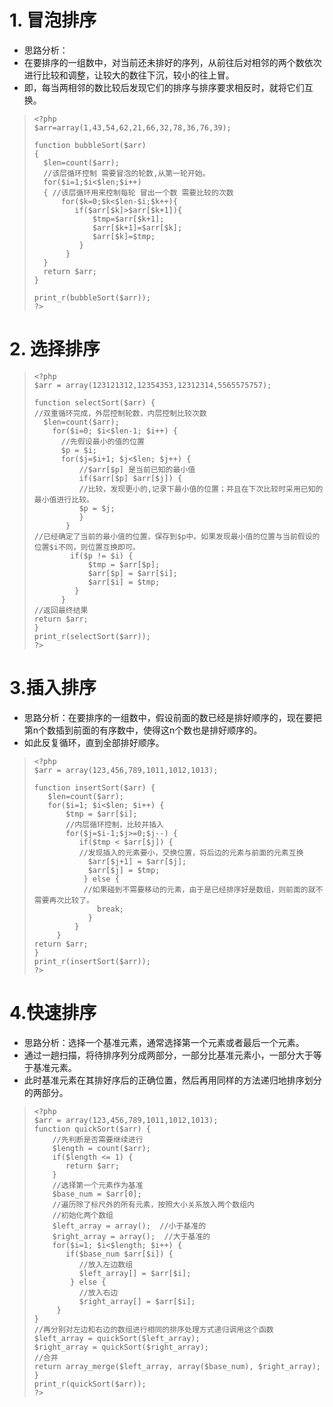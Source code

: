 # 1. 冒泡排序 #
- 思路分析：
- 在要排序的一组数中，对当前还未排好的序列，从前往后对相邻的两个数依次进行比较和调整，让较大的数往下沉，较小的往上冒。
- 即，每当两相邻的数比较后发现它们的排序与排序要求相反时，就将它们互换。
>     <?php 
>     $arr=array(1,43,54,62,21,66,32,78,36,76,39);
>     
>     function bubbleSort($arr)
>     {  
>       $len=count($arr);
>       //该层循环控制 需要冒泡的轮数,从第一轮开始。
>       for($i=1;$i<$len;$i++)
>       { //该层循环用来控制每轮 冒出一个数 需要比较的次数
>           for($k=0;$k<$len-$i;$k++){ 
>              if($arr[$k]>$arr[$k+1]){
>                  $tmp=$arr[$k+1];
>                  $arr[$k+1]=$arr[$k];
>                  $arr[$k]=$tmp;
>               }
>            }
>       }
>       return $arr;
>     }
>     
>     print_r(bubbleSort($arr));
>     ?>

# 2. 选择排序 #
>     <?php 
>     $arr = array(123121312,12354353,12312314,5565575757);
>     
>     function selectSort($arr) {
>     //双重循环完成，外层控制轮数，内层控制比较次数
>       $len=count($arr);
>         for($i=0; $i<$len-1; $i++) {
>           //先假设最小的值的位置
>           $p = $i;
>           for($j=$i+1; $j<$len; $j++) {
>               //$arr[$p] 是当前已知的最小值
>               if($arr[$p] $arr[$j]) {
>               //比较，发现更小的,记录下最小值的位置；并且在下次比较时采用已知的最小值进行比较。
>               $p = $j;
>               }
>            }
>     //已经确定了当前的最小值的位置，保存到$p中。如果发现最小值的位置与当前假设的位置$i不同，则位置互换即可。
>             if($p != $i) {
>                 $tmp = $arr[$p];
>                 $arr[$p] = $arr[$i];
>                 $arr[$i] = $tmp;
>              }
>           }
>     //返回最终结果
>     return $arr;
>     }
>     print_r(selectSort($arr));
>     ?>

# 3.插入排序 #
- 思路分析：在要排序的一组数中，假设前面的数已经是排好顺序的，现在要把第n个数插到前面的有序数中，使得这n个数也是排好顺序的。
- 如此反复循环，直到全部排好顺序。
>     <?php 
>     $arr = array(123,456,789,1011,1012,1013);
>     
>     function insertSort($arr) {
>        $len=count($arr); 
>        for($i=1; $i<$len; $i++) {
>            $tmp = $arr[$i];
>            //内层循环控制，比较并插入
>            for($j=$i-1;$j>=0;$j--) {
>               if($tmp < $arr[$j]) {
>               //发现插入的元素要小，交换位置，将后边的元素与前面的元素互换
>                 $arr[$j+1] = $arr[$j];
>                 $arr[$j] = $tmp;
>                } else {
>                //如果碰到不需要移动的元素，由于是已经排序好是数组，则前面的就不需要再次比较了。
>                   break;
>                 }
>              }
>          }
>     return $arr;
>     }
>     print_r(insertSort($arr));
>     ?>

# 4.快速排序 #
- 思路分析：选择一个基准元素，通常选择第一个元素或者最后一个元素。
- 通过一趟扫描，将待排序列分成两部分，一部分比基准元素小，一部分大于等于基准元素。
- 此时基准元素在其排好序后的正确位置，然后再用同样的方法递归地排序划分的两部分。

>     <?php 
>     $arr = array(123,456,789,1011,1012,1013);
>     function quickSort($arr) {
>         //先判断是否需要继续进行
>         $length = count($arr);
>         if($length <= 1) {
>            return $arr;
>         }
>         //选择第一个元素作为基准
>         $base_num = $arr[0];
>         //遍历除了标尺外的所有元素，按照大小关系放入两个数组内
>         //初始化两个数组
>         $left_array = array();  //小于基准的
>         $right_array = array();  //大于基准的
>         for($i=1; $i<$length; $i++) {
>            if($base_num $arr[$i]) {
>               //放入左边数组
>               $left_array[] = $arr[$i];
>             } else {
>               //放入右边
>               $right_array[] = $arr[$i];
>          }
>     }
>     //再分别对左边和右边的数组进行相同的排序处理方式递归调用这个函数
>     $left_array = quickSort($left_array);
>     $right_array = quickSort($right_array);
>     //合并
>     return array_merge($left_array, array($base_num), $right_array);
>     }
>     print_r(quickSort($arr));
>     ?>